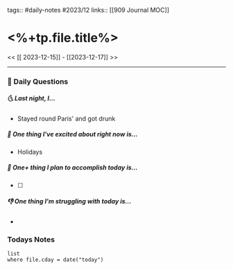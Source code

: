 tags:: #daily-notes #2023/12 
links:: [[909 Journal MOC]] 
# <%+tp.file.title%>

<< [[ 2023-12-15]] - [[2023-12-17]] >>

---
### 📅 Daily Questions
##### 🌜 Last night, I...
- Stayed round Paris' and got drunk

##### 🙌 One thing I've excited about right now is...
- Holidays

##### 🚀 One+ thing I plan to accomplish today is...
- [ ] 

##### 👎 One thing I'm struggling with today is...
- 

### Todays Notes
```dataview
list 
where file.cday = date("today")
```